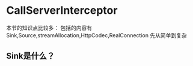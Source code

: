 # CallServerInterceptor
本节的知识点比较多：
包括的内容有Sink,Source,streamAllocation,HttpCodec,RealConnection
先从简单到复杂
## Sink是什么？

